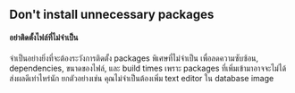 ## Don't install unnecessary packages 
#### อย่าติดตั้งไฟล์ที่ไม่จำเป็น

จำเป็นอย่างยิ่งที่จะต้องระวังการติดตั้ง packages พิเศษที่ไม่จำเป็น เพื่อลดความซับซ้อน, dependencies, ขนาดของไฟล์, และ build times เพราะ packages ที่เพิ่มเข้ามาอาจจะไม่ได้ส่งผลดีเท่าไหร่นัก ยกตัวอย่างเช่น คุณไม่จำเป็นต้องเพิ่ม text editor ใน database image